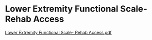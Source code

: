 # Lower Extremity Functional Scale- Rehab Access

[Lower Extremity Functional Scale- Rehab Access.pdf](Lower%20Extremity%20Functional%20Scale-%20Rehab%20Access%20d3ddfdeb70a843ee9d98ac8a43fdabfe/Lower_Extremity_Functional_Scale-_Rehab_Access.pdf)